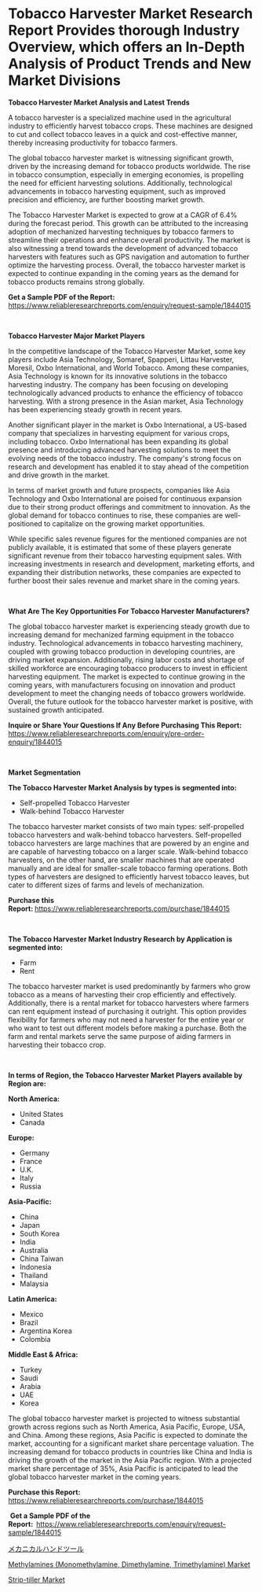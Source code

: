<p><h1>Tobacco Harvester Market Research Report Provides thorough Industry Overview, which offers an In-Depth Analysis of Product Trends and New Market Divisions</h1></p><p><strong>Tobacco Harvester Market Analysis and Latest Trends</strong></p>
<p><p>A tobacco harvester is a specialized machine used in the agricultural industry to efficiently harvest tobacco crops. These machines are designed to cut and collect tobacco leaves in a quick and cost-effective manner, thereby increasing productivity for tobacco farmers.</p><p>The global tobacco harvester market is witnessing significant growth, driven by the increasing demand for tobacco products worldwide. The rise in tobacco consumption, especially in emerging economies, is propelling the need for efficient harvesting solutions. Additionally, technological advancements in tobacco harvesting equipment, such as improved precision and efficiency, are further boosting market growth.</p><p>The Tobacco Harvester Market is expected to grow at a CAGR of 6.4% during the forecast period. This growth can be attributed to the increasing adoption of mechanized harvesting techniques by tobacco farmers to streamline their operations and enhance overall productivity. The market is also witnessing a trend towards the development of advanced tobacco harvesters with features such as GPS navigation and automation to further optimize the harvesting process. Overall, the tobacco harvester market is expected to continue expanding in the coming years as the demand for tobacco products remains strong globally.</p></p>
<p><strong>Get a Sample PDF of the Report:&nbsp;</strong> <a href="https://www.reliableresearchreports.com/enquiry/request-sample/1844015">https://www.reliableresearchreports.com/enquiry/request-sample/1844015</a></p>
<p>&nbsp;</p>
<p><strong>Tobacco Harvester Major Market Players</strong></p>
<p><p>In the competitive landscape of the Tobacco Harvester Market, some key players include Asia Technology, Somaref, Spapperi, Littau Harvester, Moresil, Oxbo International, and World Tobacco. Among these companies, Asia Technology is known for its innovative solutions in the tobacco harvesting industry. The company has been focusing on developing technologically advanced products to enhance the efficiency of tobacco harvesting. With a strong presence in the Asian market, Asia Technology has been experiencing steady growth in recent years.</p><p>Another significant player in the market is Oxbo International, a US-based company that specializes in harvesting equipment for various crops, including tobacco. Oxbo International has been expanding its global presence and introducing advanced harvesting solutions to meet the evolving needs of the tobacco industry. The company's strong focus on research and development has enabled it to stay ahead of the competition and drive growth in the market.</p><p>In terms of market growth and future prospects, companies like Asia Technology and Oxbo International are poised for continuous expansion due to their strong product offerings and commitment to innovation. As the global demand for tobacco continues to rise, these companies are well-positioned to capitalize on the growing market opportunities.</p><p>While specific sales revenue figures for the mentioned companies are not publicly available, it is estimated that some of these players generate significant revenue from their tobacco harvesting equipment sales. With increasing investments in research and development, marketing efforts, and expanding their distribution networks, these companies are expected to further boost their sales revenue and market share in the coming years.</p></p>
<p>&nbsp;</p>
<p><strong>What Are The Key Opportunities For Tobacco Harvester Manufacturers?</strong></p>
<p><p>The global tobacco harvester market is experiencing steady growth due to increasing demand for mechanized farming equipment in the tobacco industry. Technological advancements in tobacco harvesting machinery, coupled with growing tobacco production in developing countries, are driving market expansion. Additionally, rising labor costs and shortage of skilled workforce are encouraging tobacco producers to invest in efficient harvesting equipment. The market is expected to continue growing in the coming years, with manufacturers focusing on innovation and product development to meet the changing needs of tobacco growers worldwide. Overall, the future outlook for the tobacco harvester market is positive, with sustained growth anticipated.</p></p>
<p><strong>Inquire or Share Your Questions If Any Before Purchasing This Report:</strong> <a href="https://www.reliableresearchreports.com/enquiry/pre-order-enquiry/1844015">https://www.reliableresearchreports.com/enquiry/pre-order-enquiry/1844015</a></p>
<p>&nbsp;</p>
<p><strong>Market Segmentation</strong></p>
<p><strong>The Tobacco Harvester Market Analysis by types is segmented into:</strong></p>
<p><ul><li>Self-propelled Tobacco Harvester</li><li>Walk-behind Tobacco Harvester</li></ul></p>
<p><p>The tobacco harvester market consists of two main types: self-propelled tobacco harvesters and walk-behind tobacco harvesters. Self-propelled tobacco harvesters are large machines that are powered by an engine and are capable of harvesting tobacco on a larger scale. Walk-behind tobacco harvesters, on the other hand, are smaller machines that are operated manually and are ideal for smaller-scale tobacco farming operations. Both types of harvesters are designed to efficiently harvest tobacco leaves, but cater to different sizes of farms and levels of mechanization.</p></p>
<p><strong>Purchase this Report:&nbsp;</strong><a href="https://www.reliableresearchreports.com/purchase/1844015">https://www.reliableresearchreports.com/purchase/1844015</a></p>
<p>&nbsp;</p>
<p><strong>The Tobacco Harvester Market Industry Research by Application is segmented into:</strong></p>
<p><ul><li>Farm</li><li>Rent</li></ul></p>
<p><p>The tobacco harvester market is used predominantly by farmers who grow tobacco as a means of harvesting their crop efficiently and effectively. Additionally, there is a rental market for tobacco harvesters where farmers can rent equipment instead of purchasing it outright. This option provides flexibility for farmers who may not need a harvester for the entire year or who want to test out different models before making a purchase. Both the farm and rental markets serve the same purpose of aiding farmers in harvesting their tobacco crop.</p></p>
<p>&nbsp;</p>
<p><strong>In terms of Region, the Tobacco Harvester Market Players available by Region are:</strong></p>
<p>
    <p> <strong> North America: </strong>
        <ul>
            <li>United States</li>
            <li>Canada</li>
        </ul>
        </p> 
    <p> <strong> Europe: </strong>
        <ul>
            <li>Germany</li>
            <li>France</li>
            <li>U.K.</li>
            <li>Italy</li>
            <li>Russia</li>
        </ul>
        </p> 
    <p> <strong> Asia-Pacific: </strong>
        <ul>
            <li>China</li>
            <li>Japan</li>
            <li>South Korea</li>
            <li>India</li>
            <li>Australia</li>
            <li>China Taiwan</li>
            <li>Indonesia</li>
            <li>Thailand</li>
            <li>Malaysia</li>
        </ul>
        </p> 
    <p> <strong> Latin America: </strong>
        <ul>
            <li>Mexico</li>
            <li>Brazil</li>
            <li>Argentina Korea</li>
            <li>Colombia</li>
        </ul>
        </p> 
    <p> <strong> Middle East & Africa: </strong>
        <ul>
            <li>Turkey</li>
            <li>Saudi</li>
            <li>Arabia</li>
            <li>UAE</li>
            <li>Korea</li>
        </ul>
    </p>
    </p>
<p><p>The global tobacco harvester market is projected to witness substantial growth across regions such as North America, Asia Pacific, Europe, USA, and China. Among these regions, Asia Pacific is expected to dominate the market, accounting for a significant market share percentage valuation. The increasing demand for tobacco products in countries like China and India is driving the growth of the market in the Asia Pacific region. With a projected market share percentage of 35%, Asia Pacific is anticipated to lead the global tobacco harvester market in the coming years.</p></p>
<p><strong>Purchase this Report: </strong><a href="https://www.reliableresearchreports.com/purchase/1844015">https://www.reliableresearchreports.com/purchase/1844015</a></p>
<p>&nbsp;<strong>Get a Sample PDF of the Report:&nbsp;&nbsp;</strong><a href="https://www.reliableresearchreports.com/enquiry/request-sample/1844015">https://www.reliableresearchreports.com/enquiry/request-sample/1844015</a></p>
<p><strong></strong></p>
<p><p><a href="https://medium.com/@lornarempel2023/%E6%A9%9F%E6%A2%B0%E5%BC%8F%E6%89%8B%E5%B7%A5%E5%85%B7%E5%B8%82%E5%A0%B4%E3%81%AE%E3%83%AC%E3%83%9D%E3%83%BC%E3%83%88%E3%81%AF-%E3%81%93%E3%81%AE%E5%B8%82%E5%A0%B4%E3%81%AE%E6%9C%80%E6%96%B0%E3%81%AE%E3%83%88%E3%83%AC%E3%83%B3%E3%83%89%E3%81%A8%E6%88%90%E9%95%B7%E6%A9%9F%E4%BC%9A%E3%82%92%E6%98%8E%E3%82%89%E3%81%8B%E3%81%AB%E3%81%97%E3%81%A6%E3%81%84%E3%81%BE%E3%81%99-a29d7af13d88">メカニカルハンドツール</a></p><p><a href="https://view.publitas.com/reportprime-1/methylamines-monomethylamine-dimethylamine-trimethylamine-market-size-growth-outlook-from-2024-to-2031-projecting-at-markets-trends-analysis-by-application-regional-outlook-and-revenue/">Methylamines (Monomethylamine, Dimethylamine, Trimethylamine) Market</a></p><p><a href="https://github.com/gdfhhhj/Market-Research-Report-List-3/blob/main/strip-tiller-market.md">Strip-tiller Market</a></p></p>